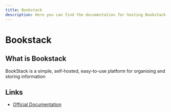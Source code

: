 ```yaml
---
title: Bookstack
description: Here you can find the documentation for hosting Bookstack with Coolify.
---
```


# Bookstack

## What is Bookstack

BookStack is a simple, self-hosted, easy-to-use platform for organising and storing information

## Links

- [Official Documentation](https://www.bookstackapp.com/docs/?utm_source=coolify.io)
